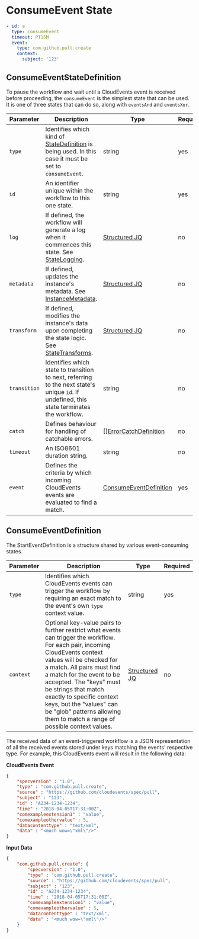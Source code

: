 # ConsumeEvent State

```yaml
- id: a
  type: consumeEvent
  timeout: PT15M
  event:
    type: com.github.pull.create
	context:
	  subject: '123'
```

## ConsumeEventStateDefinition

To pause the workflow and wait until a CloudEvents event is received before proceeding, the `consumeEvent` is the simplest state that can be used. It is one of three states that can do so, along with `eventsAnd` and `eventsXor`.

| Parameter | Description | Type | Required |
| --- | --- | --- | --- |
| `type` | Identifies which kind of [StateDefinition](./states.md) is being used. In this case it must be set to `consumeEvent`. | string | yes | 
| `id` | An identifier unique within the workflow to this one state. | string | yes |
| `log` | If defined, the workflow will generate a log when it commences this state. See [StateLogging](./logging.md). | [Structured JQ](../instance-data/structured-jx.md) | no |
| `metadata` | If defined, updates the instance's metadata. See [InstanceMetadata](./metadata.md). | [Structured JQ](../instance-data/structured-jx.md) | no |
| `transform` | If defined, modifies the instance's data upon completing the state logic. See [StateTransforms](../instance-data/transforms.md). | [Structured JQ](../instance-data/structured-jx.md) | no |
| `transition` | Identifies which state to transition to next, referring to the next state's unique `id`. If undefined, this state terminates the workflow. | string | no |
| `catch` | Defines behaviour for handling of catchable errors.  | [[]ErrorCatchDefinition](./errors.md) | no |
| `timeout` | An ISO8601 duration string. | string | no |
| `event` | Defines the criteria by which incoming CloudEvents events are evaluated to find a match. | [ConsumeEventDefinition](#ConsumeEventDefinition) | yes |

## ConsumeEventDefinition

The StartEventDefinition is a structure shared by various event-consuming states. 

| Parameter | Description | Type | Required |
| --- | --- | --- | --- |
| `type` | Identifies which CloudEvents events can trigger the workflow by requiring an exact match to the event's own `type` context value. | string | yes | 
| `context` | Optional key-value pairs to further restrict what events can trigger the workflow. For each pair, incoming CloudEvents context values will be checked for a match. All pairs must find a match for the event to be accepted. The "keys" must be strings that match exactly to specific context keys, but the "values" can be "glob" patterns allowing them to match a range of possible context values. | [Structured JQ](../instance-data/structured-jx.md) | no |

The received data of an event-triggered workflow is a JSON representation of all the received events stored under keys matching the events' respective type. For example, this CloudEvents event will result in the following data:

**CloudEvents Event**
```json
{
    "specversion" : "1.0",
    "type" : "com.github.pull.create",
    "source" : "https://github.com/cloudevents/spec/pull",
    "subject" : "123",
    "id" : "A234-1234-1234",
    "time" : "2018-04-05T17:31:00Z",
    "comexampleextension1" : "value",
    "comexampleothervalue" : 5,
    "datacontenttype" : "text/xml",
    "data" : "<much wow=\"xml\"/>"
}
```

**Input Data**
```json
{
	"com.github.pull.create": {
		"specversion" : "1.0",
		"type" : "com.github.pull.create",
		"source" : "https://github.com/cloudevents/spec/pull",
		"subject" : "123",
		"id" : "A234-1234-1234",
		"time" : "2018-04-05T17:31:00Z",
		"comexampleextension1" : "value",
		"comexampleothervalue" : 5,
		"datacontenttype" : "text/xml",
		"data" : "<much wow=\"xml\"/>"
	}
}